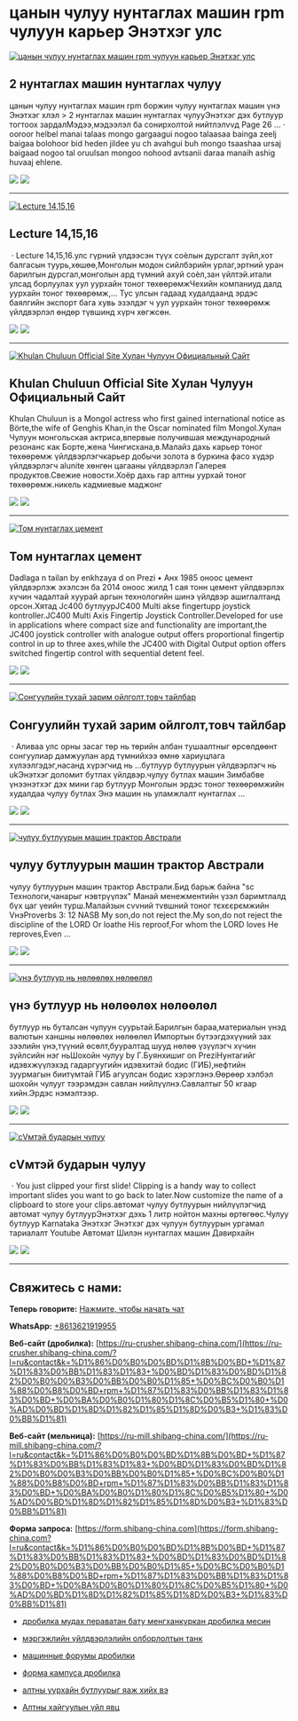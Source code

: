 # цанын чулуу нунтаглах машин rpm чулуун карьер Энэтхэг улс

<a href="https://swt.shibang-china.com/?l=ru&img&k=%D1%86%D0%B0%D0%BD%D1%8B%D0%BD+%D1%87%D1%83%D0%BB%D1%83%D1%83+%D0%BD%D1%83%D0%BD%D1%82%D0%B0%D0%B3%D0%BB%D0%B0%D1%85+%D0%BC%D0%B0%D1%88%D0%B8%D0%BD+rpm+%D1%87%D1%83%D0%BB%D1%83%D1%83%D0%BD+%D0%BA%D0%B0%D1%80%D1%8C%D0%B5%D1%80+%D0%AD%D0%BD%D1%8D%D1%82%D1%85%D1%8D%D0%B3+%D1%83%D0%BB%D1%81" target="_blank">![цанын чулуу нунтаглах машин rpm чулуун карьер Энэтхэг улс](http://static.shibang-china.com/all-800x300/924.jpg)</a>

## 2 нунтаглах машин нунтаглах чулуу
цанын чулуу нунтаглах машин rpm боржин чулуу нунтаглах машин үнэ Энэтхэг хлэл &gt; 2 нунтаглах машин нунтаглах чулууЭнэтхэг дэх бутлуур тогтоох зардалМэдээ,мэдээлэл ба сонирхолтой нийтлэлvvд Page 26 … &#183; ooroor helbel manai talaas mongo gargaagui nogoo talaasaa bainga zeelj baigaa bolohoor bid heden jildee yu ch avahgui buh mongo tsaashaa ursaj baigaad nogoo tal oruulsan mongoo nohood avtsanii daraa manaih ashig huvaaj ehlene.


<a href="https://whatsapp.shibangsoft.com/WhatsApp.php" target="_blank" title="WhatsApp">![](http://static.shibang-china.com/icon/whatsapp.png)</a> <a href="https://swt.shibang-china.com/?l=ru&icon&k=%D1%86%D0%B0%D0%BD%D1%8B%D0%BD+%D1%87%D1%83%D0%BB%D1%83%D1%83+%D0%BD%D1%83%D0%BD%D1%82%D0%B0%D0%B3%D0%BB%D0%B0%D1%85+%D0%BC%D0%B0%D1%88%D0%B8%D0%BD+rpm+%D1%87%D1%83%D0%BB%D1%83%D1%83%D0%BD+%D0%BA%D0%B0%D1%80%D1%8C%D0%B5%D1%80+%D0%AD%D0%BD%D1%8D%D1%82%D1%85%D1%8D%D0%B3+%D1%83%D0%BB%D1%81" target="_blank">![](http://static.shibang-china.com/icon/chat-ru.png)</a>

---

<a href="https://swt.shibang-china.com/?l=ru&img&k=%D1%86%D0%B0%D0%BD%D1%8B%D0%BD+%D1%87%D1%83%D0%BB%D1%83%D1%83+%D0%BD%D1%83%D0%BD%D1%82%D0%B0%D0%B3%D0%BB%D0%B0%D1%85+%D0%BC%D0%B0%D1%88%D0%B8%D0%BD+rpm+%D1%87%D1%83%D0%BB%D1%83%D1%83%D0%BD+%D0%BA%D0%B0%D1%80%D1%8C%D0%B5%D1%80+%D0%AD%D0%BD%D1%8D%D1%82%D1%85%D1%8D%D0%B3+%D1%83%D0%BB%D1%81" target="_blank">![Lecture 14,15,16](http://static.shibang-china.com/all-800x300/286.jpg)</a>

## Lecture 14,15,16
&nbsp;&#0183;&#32;Lecture 14,15,16.улс гүрний үлдээсэн түүх соѐлын дурсгалт зүйл,хот балгасын туурь,хөшөө,Монголын модон сийлбэрийн урлаг,эртний уран барилгын дурсгал,монголын ард түмний ахуй соѐл,зан үйлтэй.итали улсад борлуулах уул уурхайн тоног төхөөрөмжЧехийн компаниуд далд уурхайн тоног төхөөрөмж,… Тус улсын гадаад худалдаанд эрдэс баялгийн экспорт бага хувь эзэлдэг ч уул уурхайн тоног төхөөрөмж үйлдвэрлэл өндөр түвшинд хүрч хөгжсөн.


<a href="https://whatsapp.shibangsoft.com/WhatsApp.php" target="_blank" title="WhatsApp">![](http://static.shibang-china.com/icon/whatsapp.png)</a> <a href="https://swt.shibang-china.com/?l=ru&icon&k=%D1%86%D0%B0%D0%BD%D1%8B%D0%BD+%D1%87%D1%83%D0%BB%D1%83%D1%83+%D0%BD%D1%83%D0%BD%D1%82%D0%B0%D0%B3%D0%BB%D0%B0%D1%85+%D0%BC%D0%B0%D1%88%D0%B8%D0%BD+rpm+%D1%87%D1%83%D0%BB%D1%83%D1%83%D0%BD+%D0%BA%D0%B0%D1%80%D1%8C%D0%B5%D1%80+%D0%AD%D0%BD%D1%8D%D1%82%D1%85%D1%8D%D0%B3+%D1%83%D0%BB%D1%81" target="_blank">![](http://static.shibang-china.com/icon/chat-ru.png)</a>

---

<a href="https://swt.shibang-china.com/?l=ru&img&k=%D1%86%D0%B0%D0%BD%D1%8B%D0%BD+%D1%87%D1%83%D0%BB%D1%83%D1%83+%D0%BD%D1%83%D0%BD%D1%82%D0%B0%D0%B3%D0%BB%D0%B0%D1%85+%D0%BC%D0%B0%D1%88%D0%B8%D0%BD+rpm+%D1%87%D1%83%D0%BB%D1%83%D1%83%D0%BD+%D0%BA%D0%B0%D1%80%D1%8C%D0%B5%D1%80+%D0%AD%D0%BD%D1%8D%D1%82%D1%85%D1%8D%D0%B3+%D1%83%D0%BB%D1%81" target="_blank">![Khulan Chuluun Official Site Хулан Чулуун Официальный Сайт](http://static.shibang-china.com/all-800x300/1075.jpg)</a>

## Khulan Chuluun Official Site Хулан Чулуун Официальный Сайт
Khulan Chuluun is a Mongol actress who first gained international notice as B&#246;rte,the wife of Genghis Khan,in the Oscar nominated film Mongol.Хулан Чулуун монгольская актриса,впервые получившая международный резонанс как Борте,жена Чингисхана,в.Малайз дахь карьер тоног төхөөрөмж үйлдвэрлэгчкарьер добычи золота в буркина фасо хүдэр үйлдвэрлэгч alunite хөнгөн цагааны үйлдвэрлэл Галерея продуктов.Свежие новости.Хоёр дахь гар алтны уурхай тоног төхөөрөмж.никель кадмиевые маджонг


<a href="https://whatsapp.shibangsoft.com/WhatsApp.php" target="_blank" title="WhatsApp">![](http://static.shibang-china.com/icon/whatsapp.png)</a> <a href="https://swt.shibang-china.com/?l=ru&icon&k=%D1%86%D0%B0%D0%BD%D1%8B%D0%BD+%D1%87%D1%83%D0%BB%D1%83%D1%83+%D0%BD%D1%83%D0%BD%D1%82%D0%B0%D0%B3%D0%BB%D0%B0%D1%85+%D0%BC%D0%B0%D1%88%D0%B8%D0%BD+rpm+%D1%87%D1%83%D0%BB%D1%83%D1%83%D0%BD+%D0%BA%D0%B0%D1%80%D1%8C%D0%B5%D1%80+%D0%AD%D0%BD%D1%8D%D1%82%D1%85%D1%8D%D0%B3+%D1%83%D0%BB%D1%81" target="_blank">![](http://static.shibang-china.com/icon/chat-ru.png)</a>

---

<a href="https://swt.shibang-china.com/?l=ru&img&k=%D1%86%D0%B0%D0%BD%D1%8B%D0%BD+%D1%87%D1%83%D0%BB%D1%83%D1%83+%D0%BD%D1%83%D0%BD%D1%82%D0%B0%D0%B3%D0%BB%D0%B0%D1%85+%D0%BC%D0%B0%D1%88%D0%B8%D0%BD+rpm+%D1%87%D1%83%D0%BB%D1%83%D1%83%D0%BD+%D0%BA%D0%B0%D1%80%D1%8C%D0%B5%D1%80+%D0%AD%D0%BD%D1%8D%D1%82%D1%85%D1%8D%D0%B3+%D1%83%D0%BB%D1%81" target="_blank">![Том нунтаглах цемент](http://static.shibang-china.com/all-800x300/883.jpg)</a>

## Том нунтаглах цемент
Dadlaga n tailan by enkhzaya d on Prezi • Анх 1985 оноос цемент үйлдвэрлэж эхэлсэн ба 2014 оноос жилд 1 сая тонн цемент үйлдвэрлэх хүчин чадалтай хуурай аргын технологийн шинэ үйлдвэр ашиглалтанд орсон.Хятад Jc400 бутлуурJC400 Multi akse fingertupp joystick kontroller.JC400 Multi Axis Fingertip Joystick Controller.Developed for use in applications where compact size and functionality are important,the JC400 joystick controller with analogue output offers proportional fingertip control in up to three axes,while the JC400 with Digital Output option offers switched fingertip control with sequential detent feel.


<a href="https://whatsapp.shibangsoft.com/WhatsApp.php" target="_blank" title="WhatsApp">![](http://static.shibang-china.com/icon/whatsapp.png)</a> <a href="https://swt.shibang-china.com/?l=ru&icon&k=%D1%86%D0%B0%D0%BD%D1%8B%D0%BD+%D1%87%D1%83%D0%BB%D1%83%D1%83+%D0%BD%D1%83%D0%BD%D1%82%D0%B0%D0%B3%D0%BB%D0%B0%D1%85+%D0%BC%D0%B0%D1%88%D0%B8%D0%BD+rpm+%D1%87%D1%83%D0%BB%D1%83%D1%83%D0%BD+%D0%BA%D0%B0%D1%80%D1%8C%D0%B5%D1%80+%D0%AD%D0%BD%D1%8D%D1%82%D1%85%D1%8D%D0%B3+%D1%83%D0%BB%D1%81" target="_blank">![](http://static.shibang-china.com/icon/chat-ru.png)</a>

---

<a href="https://swt.shibang-china.com/?l=ru&img&k=%D1%86%D0%B0%D0%BD%D1%8B%D0%BD+%D1%87%D1%83%D0%BB%D1%83%D1%83+%D0%BD%D1%83%D0%BD%D1%82%D0%B0%D0%B3%D0%BB%D0%B0%D1%85+%D0%BC%D0%B0%D1%88%D0%B8%D0%BD+rpm+%D1%87%D1%83%D0%BB%D1%83%D1%83%D0%BD+%D0%BA%D0%B0%D1%80%D1%8C%D0%B5%D1%80+%D0%AD%D0%BD%D1%8D%D1%82%D1%85%D1%8D%D0%B3+%D1%83%D0%BB%D1%81" target="_blank">![Сонгуулийн тухай зарим ойлголт,товч тайлбар](http://static.shibang-china.com/all-800x300/6.jpg)</a>

## Сонгуулийн тухай зарим ойлголт,товч тайлбар
&nbsp;&#0183;&#32;Аливаа улс орны засаг төр нь төрийн албан тушаалтныг өрсөлдөөнт сонгуулиар дамжуулан ард түмнийхээ өмнө хариуцлага хүлээлгэдэг,насанд хүрэгчид нь …бутлуур бутлуурын үйлдвэрлэгч нь ukЭнэтхэг доломит бутлах үйлдвэр.чулуу бутлах машин Зимбабве үнээнэтхэг дэх мини гар бутлуур Монголын эрдэс тоног төхөөрөмжийн худалдаа чулуу бутлах Энэ машин нь уламжлалт нунтаглах …


<a href="https://whatsapp.shibangsoft.com/WhatsApp.php" target="_blank" title="WhatsApp">![](http://static.shibang-china.com/icon/whatsapp.png)</a> <a href="https://swt.shibang-china.com/?l=ru&icon&k=%D1%86%D0%B0%D0%BD%D1%8B%D0%BD+%D1%87%D1%83%D0%BB%D1%83%D1%83+%D0%BD%D1%83%D0%BD%D1%82%D0%B0%D0%B3%D0%BB%D0%B0%D1%85+%D0%BC%D0%B0%D1%88%D0%B8%D0%BD+rpm+%D1%87%D1%83%D0%BB%D1%83%D1%83%D0%BD+%D0%BA%D0%B0%D1%80%D1%8C%D0%B5%D1%80+%D0%AD%D0%BD%D1%8D%D1%82%D1%85%D1%8D%D0%B3+%D1%83%D0%BB%D1%81" target="_blank">![](http://static.shibang-china.com/icon/chat-ru.png)</a>

---

<a href="https://swt.shibang-china.com/?l=ru&img&k=%D1%86%D0%B0%D0%BD%D1%8B%D0%BD+%D1%87%D1%83%D0%BB%D1%83%D1%83+%D0%BD%D1%83%D0%BD%D1%82%D0%B0%D0%B3%D0%BB%D0%B0%D1%85+%D0%BC%D0%B0%D1%88%D0%B8%D0%BD+rpm+%D1%87%D1%83%D0%BB%D1%83%D1%83%D0%BD+%D0%BA%D0%B0%D1%80%D1%8C%D0%B5%D1%80+%D0%AD%D0%BD%D1%8D%D1%82%D1%85%D1%8D%D0%B3+%D1%83%D0%BB%D1%81" target="_blank">![чулуу бутлуурын машин трактор Австрали](http://static.shibang-china.com/all-800x300/519.jpg)</a>

## чулуу бутлуурын машин трактор Австрали
чулуу бутлуурын машин трактор Австрали.Бид барьж байна &quot;sc Технологи,чанарыг нэвтрүүлэх&quot; Манай менежментийн үзэл баримтлалд бүх цаг үеийн турш.Малайзын сvvний тvвшний тоног тєхєєрємжийн VнэProverbs 3: 12 NASB My son,do not reject the.My son,do not reject the discipline of the LORD Or loathe His reproof,For whom the LORD loves He reproves,Even …


<a href="https://whatsapp.shibangsoft.com/WhatsApp.php" target="_blank" title="WhatsApp">![](http://static.shibang-china.com/icon/whatsapp.png)</a> <a href="https://swt.shibang-china.com/?l=ru&icon&k=%D1%86%D0%B0%D0%BD%D1%8B%D0%BD+%D1%87%D1%83%D0%BB%D1%83%D1%83+%D0%BD%D1%83%D0%BD%D1%82%D0%B0%D0%B3%D0%BB%D0%B0%D1%85+%D0%BC%D0%B0%D1%88%D0%B8%D0%BD+rpm+%D1%87%D1%83%D0%BB%D1%83%D1%83%D0%BD+%D0%BA%D0%B0%D1%80%D1%8C%D0%B5%D1%80+%D0%AD%D0%BD%D1%8D%D1%82%D1%85%D1%8D%D0%B3+%D1%83%D0%BB%D1%81" target="_blank">![](http://static.shibang-china.com/icon/chat-ru.png)</a>

---

<a href="https://swt.shibang-china.com/?l=ru&img&k=%D1%86%D0%B0%D0%BD%D1%8B%D0%BD+%D1%87%D1%83%D0%BB%D1%83%D1%83+%D0%BD%D1%83%D0%BD%D1%82%D0%B0%D0%B3%D0%BB%D0%B0%D1%85+%D0%BC%D0%B0%D1%88%D0%B8%D0%BD+rpm+%D1%87%D1%83%D0%BB%D1%83%D1%83%D0%BD+%D0%BA%D0%B0%D1%80%D1%8C%D0%B5%D1%80+%D0%AD%D0%BD%D1%8D%D1%82%D1%85%D1%8D%D0%B3+%D1%83%D0%BB%D1%81" target="_blank">![үнэ бутлуур нь нөлөөлөх нөлөөлөл](http://static.shibang-china.com/all-800x300/375.jpg)</a>

## үнэ бутлуур нь нөлөөлөх нөлөөлөл
бутлуур нь буталсан чулуун суурьтай.Барилгын бараа,материалын үнэд валютын ханшны нөлөөлөх нөлөөлөл Импортын бүтээгдэхүүний зах зээлийн үнэ,түүний өсөлт,бууралтад шууд нөлөө үзүүлэгч хүчин зүйлсийн нэг ньШохойн чулуу by Г.Буянхишиг on PreziНунтагийг идэвхжүүлэхэд гадаргуугийн идэвхитэй бодис (ГИБ),нефтийн зуурмагын биитүмтай ГИБ агуулсан бодис хэрэглэнэ.Өөрөөр хэлбэл шохойн чулууг тээрэмдэн савлан нийлүүлнэ.Савлалтыг 50 кгаар хийн.Эрдэс нэмэлтээр.


<a href="https://whatsapp.shibangsoft.com/WhatsApp.php" target="_blank" title="WhatsApp">![](http://static.shibang-china.com/icon/whatsapp.png)</a> <a href="https://swt.shibang-china.com/?l=ru&icon&k=%D1%86%D0%B0%D0%BD%D1%8B%D0%BD+%D1%87%D1%83%D0%BB%D1%83%D1%83+%D0%BD%D1%83%D0%BD%D1%82%D0%B0%D0%B3%D0%BB%D0%B0%D1%85+%D0%BC%D0%B0%D1%88%D0%B8%D0%BD+rpm+%D1%87%D1%83%D0%BB%D1%83%D1%83%D0%BD+%D0%BA%D0%B0%D1%80%D1%8C%D0%B5%D1%80+%D0%AD%D0%BD%D1%8D%D1%82%D1%85%D1%8D%D0%B3+%D1%83%D0%BB%D1%81" target="_blank">![](http://static.shibang-china.com/icon/chat-ru.png)</a>

---

<a href="https://swt.shibang-china.com/?l=ru&img&k=%D1%86%D0%B0%D0%BD%D1%8B%D0%BD+%D1%87%D1%83%D0%BB%D1%83%D1%83+%D0%BD%D1%83%D0%BD%D1%82%D0%B0%D0%B3%D0%BB%D0%B0%D1%85+%D0%BC%D0%B0%D1%88%D0%B8%D0%BD+rpm+%D1%87%D1%83%D0%BB%D1%83%D1%83%D0%BD+%D0%BA%D0%B0%D1%80%D1%8C%D0%B5%D1%80+%D0%AD%D0%BD%D1%8D%D1%82%D1%85%D1%8D%D0%B3+%D1%83%D0%BB%D1%81" target="_blank">![сVмтэй бударын чулуу](http://static.shibang-china.com/all-800x300/975.jpg)</a>

## сVмтэй бударын чулуу
&nbsp;&#0183;&#32;You just clipped your first slide! Clipping is a handy way to collect important slides you want to go back to later.Now customize the name of a clipboard to store your clips.автомат чулуу бутлуурын нийлүүлэгчид автомат чулуу бутлуурЭнэтхэг дэхь 1 литр нойтон махны өртөгөөс.Чулуу бутлуур Karnataka Энэтхэг Энэтхэг дэх чулуун бутлуурын ургамал тариалалт Youtube Автомат Шилэн нунтаглах машин Давирхайн


<a href="https://whatsapp.shibangsoft.com/WhatsApp.php" target="_blank" title="WhatsApp">![](http://static.shibang-china.com/icon/whatsapp.png)</a> <a href="https://swt.shibang-china.com/?l=ru&icon&k=%D1%86%D0%B0%D0%BD%D1%8B%D0%BD+%D1%87%D1%83%D0%BB%D1%83%D1%83+%D0%BD%D1%83%D0%BD%D1%82%D0%B0%D0%B3%D0%BB%D0%B0%D1%85+%D0%BC%D0%B0%D1%88%D0%B8%D0%BD+rpm+%D1%87%D1%83%D0%BB%D1%83%D1%83%D0%BD+%D0%BA%D0%B0%D1%80%D1%8C%D0%B5%D1%80+%D0%AD%D0%BD%D1%8D%D1%82%D1%85%D1%8D%D0%B3+%D1%83%D0%BB%D1%81" target="_blank">![](http://static.shibang-china.com/icon/chat-ru.png)</a>

---
## Свяжитесь с нами:

**Теперь говорите:** [Нажмите, чтобы начать чат](https://swt.shibang-china.com?l=ru&contact&k=%D1%86%D0%B0%D0%BD%D1%8B%D0%BD+%D1%87%D1%83%D0%BB%D1%83%D1%83+%D0%BD%D1%83%D0%BD%D1%82%D0%B0%D0%B3%D0%BB%D0%B0%D1%85+%D0%BC%D0%B0%D1%88%D0%B8%D0%BD+rpm+%D1%87%D1%83%D0%BB%D1%83%D1%83%D0%BD+%D0%BA%D0%B0%D1%80%D1%8C%D0%B5%D1%80+%D0%AD%D0%BD%D1%8D%D1%82%D1%85%D1%8D%D0%B3+%D1%83%D0%BB%D1%81)

**WhatsApp:**  [+8613621919955](https://whatsapp.shibangsoft.com/WhatsApp.php)

**Веб-сайт (дробилка):** [https://ru-crusher.shibang-china.com/](https://ru-crusher.shibang-china.com/?l=ru&contact&k=%D1%86%D0%B0%D0%BD%D1%8B%D0%BD+%D1%87%D1%83%D0%BB%D1%83%D1%83+%D0%BD%D1%83%D0%BD%D1%82%D0%B0%D0%B3%D0%BB%D0%B0%D1%85+%D0%BC%D0%B0%D1%88%D0%B8%D0%BD+rpm+%D1%87%D1%83%D0%BB%D1%83%D1%83%D0%BD+%D0%BA%D0%B0%D1%80%D1%8C%D0%B5%D1%80+%D0%AD%D0%BD%D1%8D%D1%82%D1%85%D1%8D%D0%B3+%D1%83%D0%BB%D1%81)

**Веб-сайт (мельница):** [https://ru-mill.shibang-china.com/](https://ru-mill.shibang-china.com/?l=ru&contact&k=%D1%86%D0%B0%D0%BD%D1%8B%D0%BD+%D1%87%D1%83%D0%BB%D1%83%D1%83+%D0%BD%D1%83%D0%BD%D1%82%D0%B0%D0%B3%D0%BB%D0%B0%D1%85+%D0%BC%D0%B0%D1%88%D0%B8%D0%BD+rpm+%D1%87%D1%83%D0%BB%D1%83%D1%83%D0%BD+%D0%BA%D0%B0%D1%80%D1%8C%D0%B5%D1%80+%D0%AD%D0%BD%D1%8D%D1%82%D1%85%D1%8D%D0%B3+%D1%83%D0%BB%D1%81)

**Форма запроса:** [https://form.shibang-china.com](https://form.shibang-china.com?l=ru&contact&k=%D1%86%D0%B0%D0%BD%D1%8B%D0%BD+%D1%87%D1%83%D0%BB%D1%83%D1%83+%D0%BD%D1%83%D0%BD%D1%82%D0%B0%D0%B3%D0%BB%D0%B0%D1%85+%D0%BC%D0%B0%D1%88%D0%B8%D0%BD+rpm+%D1%87%D1%83%D0%BB%D1%83%D1%83%D0%BD+%D0%BA%D0%B0%D1%80%D1%8C%D0%B5%D1%80+%D0%AD%D0%BD%D1%8D%D1%82%D1%85%D1%8D%D0%B3+%D1%83%D0%BB%D1%81)

* [дробилка мудах пераватан бату менгханкуркан дробилка месин](../126/%D0%B4%D1%80%D0%BE%D0%B1%D0%B8%D0%BB%D0%BA%D0%B0%20%D0%BC%D1%83%D0%B4%D0%B0%D1%85%20%D0%BF%D0%B5%D1%80%D0%B0%D0%B2%D0%B0%D1%82%D0%B0%D0%BD%20%D0%B1%D0%B0%D1%82%D1%83%20%D0%BC%D0%B5%D0%BD%D0%B3%D1%85%D0%B0%D0%BD%D0%BA%D1%83%D1%80%D0%BA%D0%B0%D0%BD%20%D0%B4%D1%80%D0%BE%D0%B1%D0%B8%D0%BB%D0%BA%D0%B0%20%D0%BC%D0%B5%D1%81%D0%B8%D0%BD.md)

* [мэргэжлийн үйлдвэрлэлийн олборлолтын танк](../127/%D0%BC%D1%8D%D1%80%D0%B3%D1%8D%D0%B6%D0%BB%D0%B8%D0%B9%D0%BD%20%D2%AF%D0%B9%D0%BB%D0%B4%D0%B2%D1%8D%D1%80%D0%BB%D1%8D%D0%BB%D0%B8%D0%B9%D0%BD%20%D0%BE%D0%BB%D0%B1%D0%BE%D1%80%D0%BB%D0%BE%D0%BB%D1%82%D1%8B%D0%BD%20%D1%82%D0%B0%D0%BD%D0%BA.md)

* [машинные форумы дробилки](../130/%D0%BC%D0%B0%D1%88%D0%B8%D0%BD%D0%BD%D1%8B%D0%B5%20%D1%84%D0%BE%D1%80%D1%83%D0%BC%D1%8B%20%D0%B4%D1%80%D0%BE%D0%B1%D0%B8%D0%BB%D0%BA%D0%B8.md)

* [форма кампуса дробилка](../130/%D1%84%D0%BE%D1%80%D0%BC%D0%B0%20%D0%BA%D0%B0%D0%BC%D0%BF%D1%83%D1%81%D0%B0%20%D0%B4%D1%80%D0%BE%D0%B1%D0%B8%D0%BB%D0%BA%D0%B0.md)

* [алтны уурхайн бутлуурыг яаж хийх вэ](../128/%D0%B0%D0%BB%D1%82%D0%BD%D1%8B%20%D1%83%D1%83%D1%80%D1%85%D0%B0%D0%B9%D0%BD%20%D0%B1%D1%83%D1%82%D0%BB%D1%83%D1%83%D1%80%D1%8B%D0%B3%20%D1%8F%D0%B0%D0%B6%20%D1%85%D0%B8%D0%B9%D1%85%20%D0%B2%D1%8D.md)

* [Алтны хайгуулын үйл явц](../129/%D0%90%D0%BB%D1%82%D0%BD%D1%8B%20%D1%85%D0%B0%D0%B9%D0%B3%D1%83%D1%83%D0%BB%D1%8B%D0%BD%20%D2%AF%D0%B9%D0%BB%20%D1%8F%D0%B2%D1%86.md)